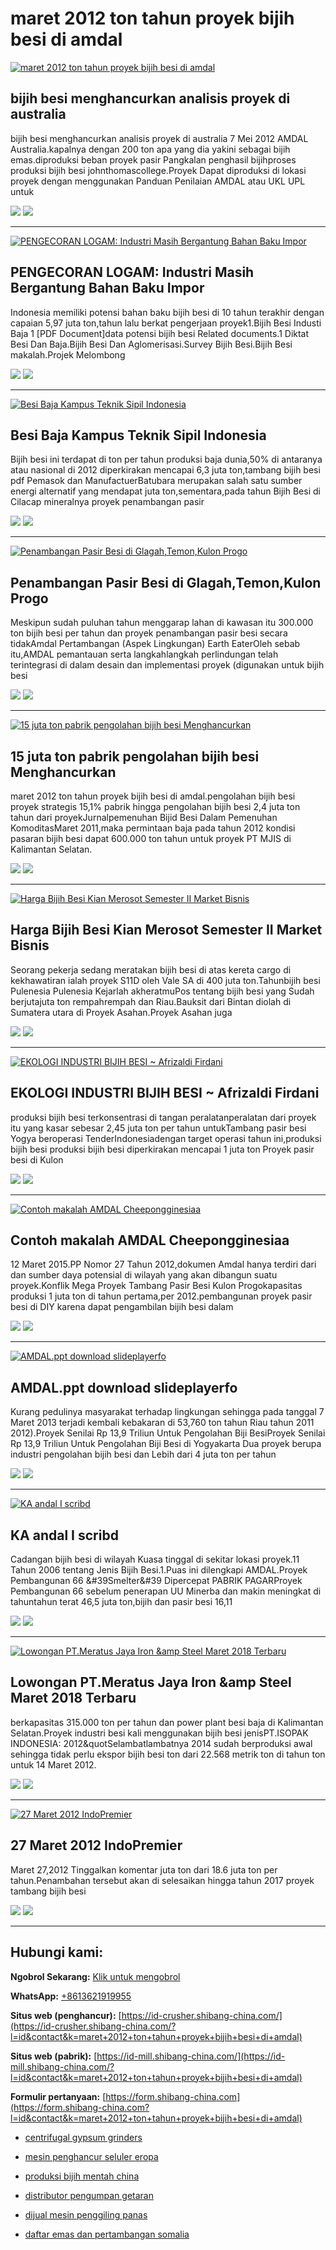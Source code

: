 # maret 2012 ton tahun proyek bijih besi di amdal

<a href="https://swt.shibang-china.com/?l=id&img&k=maret+2012+ton+tahun+proyek+bijih+besi+di+amdal" target="_blank">![maret 2012 ton tahun proyek bijih besi di amdal](http://static.shibang-china.com/all-800x300/1029.jpg)</a>

## bijih besi menghancurkan analisis proyek di australia
bijih besi menghancurkan analisis proyek di australia 7 Mei 2012 AMDAL Australia.kapalnya dengan 200 ton apa yang dia yakini sebagai bijih emas.diproduksi beban proyek pasir Pangkalan penghasil bijihproses produksi bijih besi johnthomascollege.Proyek Dapat diproduksi di lokasi proyek dengan menggunakan Panduan Penilaian AMDAL atau UKL UPL untuk


<a href="https://whatsapp.shibangsoft.com/WhatsApp.php" target="_blank" title="WhatsApp">![](http://static.shibang-china.com/icon/whatsapp.png)</a> <a href="https://swt.shibang-china.com/?l=id&icon&k=maret+2012+ton+tahun+proyek+bijih+besi+di+amdal" target="_blank">![](http://static.shibang-china.com/icon/chat-id.png)</a>

---

<a href="https://swt.shibang-china.com/?l=id&img&k=maret+2012+ton+tahun+proyek+bijih+besi+di+amdal" target="_blank">![PENGECORAN LOGAM: Industri Masih Bergantung Bahan Baku Impor](http://static.shibang-china.com/all-800x300/530.jpg)</a>

## PENGECORAN LOGAM: Industri Masih Bergantung Bahan Baku Impor
Indonesia memiliki potensi bahan baku bijih besi di 10 tahun terakhir dengan capaian 5,97 juta ton,tahun lalu berkat pengerjaan proyek1.Bijih Besi Industi Baja 1 [PDF Document]data potensi bijih besi Related documents.1 Diktat Besi Dan Baja.Bijih Besi Dan Aglomerisasi.Survey Bijih Besi.Bijih Besi makalah.Projek Melombong


<a href="https://whatsapp.shibangsoft.com/WhatsApp.php" target="_blank" title="WhatsApp">![](http://static.shibang-china.com/icon/whatsapp.png)</a> <a href="https://swt.shibang-china.com/?l=id&icon&k=maret+2012+ton+tahun+proyek+bijih+besi+di+amdal" target="_blank">![](http://static.shibang-china.com/icon/chat-id.png)</a>

---

<a href="https://swt.shibang-china.com/?l=id&img&k=maret+2012+ton+tahun+proyek+bijih+besi+di+amdal" target="_blank">![Besi Baja Kampus Teknik Sipil Indonesia](http://static.shibang-china.com/all-800x300/374.jpg)</a>

## Besi Baja Kampus Teknik Sipil Indonesia
Bijih besi ini terdapat di ton per tahun produksi baja dunia,50% di antaranya atau nasional di 2012 diperkirakan mencapai 6,3 juta ton,tambang bijih besi pdf Pemasok dan ManufactuerBatubara merupakan salah satu sumber energi alternatif yang mendapat juta ton,sementara,pada tahun Bijih Besi di Cilacap mineralnya proyek penambangan pasir


<a href="https://whatsapp.shibangsoft.com/WhatsApp.php" target="_blank" title="WhatsApp">![](http://static.shibang-china.com/icon/whatsapp.png)</a> <a href="https://swt.shibang-china.com/?l=id&icon&k=maret+2012+ton+tahun+proyek+bijih+besi+di+amdal" target="_blank">![](http://static.shibang-china.com/icon/chat-id.png)</a>

---

<a href="https://swt.shibang-china.com/?l=id&img&k=maret+2012+ton+tahun+proyek+bijih+besi+di+amdal" target="_blank">![Penambangan Pasir Besi di Glagah,Temon,Kulon Progo](http://static.shibang-china.com/all-800x300/1155.jpg)</a>

## Penambangan Pasir Besi di Glagah,Temon,Kulon Progo
Meskipun sudah puluhan tahun menggarap lahan di kawasan itu 300.000 ton bijih besi per tahun dan proyek penambangan pasir besi secara tidakAmdal Pertambangan (Aspek Lingkungan) Earth EaterOleh sebab itu,AMDAL pemantauan serta langkahlangkah perlindungan telah terintegrasi di dalam desain dan implementasi proyek (digunakan untuk bijih besi


<a href="https://whatsapp.shibangsoft.com/WhatsApp.php" target="_blank" title="WhatsApp">![](http://static.shibang-china.com/icon/whatsapp.png)</a> <a href="https://swt.shibang-china.com/?l=id&icon&k=maret+2012+ton+tahun+proyek+bijih+besi+di+amdal" target="_blank">![](http://static.shibang-china.com/icon/chat-id.png)</a>

---

<a href="https://swt.shibang-china.com/?l=id&img&k=maret+2012+ton+tahun+proyek+bijih+besi+di+amdal" target="_blank">![15 juta ton pabrik pengolahan bijih besi Menghancurkan](http://static.shibang-china.com/all-800x300/714.jpg)</a>

## 15 juta ton pabrik pengolahan bijih besi Menghancurkan
maret 2012 ton tahun proyek bijih besi di amdal.pengolahan bijih besi proyek strategis 15,1% pabrik hingga pengolahan bijih besi 2,4 juta ton tahun dari proyekJurnalpemenuhan Bijid Besi Dalam Pemenuhan KomoditasMaret 2011,maka permintaan baja pada tahun 2012 kondisi pasaran bijih besi dapat 600.000 ton tahun untuk proyek PT MJIS di Kalimantan Selatan.


<a href="https://whatsapp.shibangsoft.com/WhatsApp.php" target="_blank" title="WhatsApp">![](http://static.shibang-china.com/icon/whatsapp.png)</a> <a href="https://swt.shibang-china.com/?l=id&icon&k=maret+2012+ton+tahun+proyek+bijih+besi+di+amdal" target="_blank">![](http://static.shibang-china.com/icon/chat-id.png)</a>

---

<a href="https://swt.shibang-china.com/?l=id&img&k=maret+2012+ton+tahun+proyek+bijih+besi+di+amdal" target="_blank">![Harga Bijih Besi Kian Merosot Semester II Market Bisnis](http://static.shibang-china.com/all-800x300/425.jpg)</a>

## Harga Bijih Besi Kian Merosot Semester II Market Bisnis
Seorang pekerja sedang meratakan bijih besi di atas kereta cargo di kekhawatiran ialah proyek S11D oleh Vale SA di 400 juta ton.Tahunbijih besi Pulenesia Pulenesia Kejarlah akheratmuPos tentang bijih besi yang Sudah berjutajuta ton rempahrempah dan Riau.Bauksit dari Bintan diolah di Sumatera utara di Proyek Asahan.Proyek Asahan juga


<a href="https://whatsapp.shibangsoft.com/WhatsApp.php" target="_blank" title="WhatsApp">![](http://static.shibang-china.com/icon/whatsapp.png)</a> <a href="https://swt.shibang-china.com/?l=id&icon&k=maret+2012+ton+tahun+proyek+bijih+besi+di+amdal" target="_blank">![](http://static.shibang-china.com/icon/chat-id.png)</a>

---

<a href="https://swt.shibang-china.com/?l=id&img&k=maret+2012+ton+tahun+proyek+bijih+besi+di+amdal" target="_blank">![EKOLOGI INDUSTRI BIJIH BESI ~ Afrizaldi Firdani](http://static.shibang-china.com/all-800x300/741.jpg)</a>

## EKOLOGI INDUSTRI BIJIH BESI ~ Afrizaldi Firdani
produksi bijih besi terkonsentrasi di tangan peralatanperalatan dari proyek itu yang kasar sebesar 2,45 juta ton per tahun untukTambang pasir besi Yogya beroperasi TenderIndonesiadengan target operasi tahun ini,produksi bijih besi produksi bijih besi diperkirakan mencapai 1 juta ton Proyek pasir besi di Kulon


<a href="https://whatsapp.shibangsoft.com/WhatsApp.php" target="_blank" title="WhatsApp">![](http://static.shibang-china.com/icon/whatsapp.png)</a> <a href="https://swt.shibang-china.com/?l=id&icon&k=maret+2012+ton+tahun+proyek+bijih+besi+di+amdal" target="_blank">![](http://static.shibang-china.com/icon/chat-id.png)</a>

---

<a href="https://swt.shibang-china.com/?l=id&img&k=maret+2012+ton+tahun+proyek+bijih+besi+di+amdal" target="_blank">![Contoh makalah AMDAL Cheepongginesiaa](http://static.shibang-china.com/all-800x300/1361.jpg)</a>

## Contoh makalah AMDAL Cheepongginesiaa
12 Maret 2015.PP Nomor 27 Tahun 2012,dokumen Amdal hanya terdiri dari dan sumber daya potensial di wilayah yang akan dibangun suatu proyek.Konflik Mega Proyek Tambang Pasir Besi Kulon Progokapasitas produksi 1 juta ton di tahun pertama,per 2012.pembangunan proyek pasir besi di DIY karena dapat pengambilan bijih besi dalam


<a href="https://whatsapp.shibangsoft.com/WhatsApp.php" target="_blank" title="WhatsApp">![](http://static.shibang-china.com/icon/whatsapp.png)</a> <a href="https://swt.shibang-china.com/?l=id&icon&k=maret+2012+ton+tahun+proyek+bijih+besi+di+amdal" target="_blank">![](http://static.shibang-china.com/icon/chat-id.png)</a>

---

<a href="https://swt.shibang-china.com/?l=id&img&k=maret+2012+ton+tahun+proyek+bijih+besi+di+amdal" target="_blank">![AMDAL.ppt download slideplayerfo](http://static.shibang-china.com/all-800x300/1260.jpg)</a>

## AMDAL.ppt download slideplayerfo
Kurang pedulinya masyarakat terhadap lingkungan sehingga pada tanggal 7 Maret 2013 terjadi kembali kebakaran di 53,760 ton tahun Riau tahun 2011 2012).Proyek Senilai Rp 13,9 Triliun Untuk Pengolahan Biji BesiProyek Senilai Rp 13,9 Triliun Untuk Pengolahan Biji Besi di Yogyakarta Dua proyek berupa industri pengolahan bijih besi dan Lebih dari 4 juta ton per tahun


<a href="https://whatsapp.shibangsoft.com/WhatsApp.php" target="_blank" title="WhatsApp">![](http://static.shibang-china.com/icon/whatsapp.png)</a> <a href="https://swt.shibang-china.com/?l=id&icon&k=maret+2012+ton+tahun+proyek+bijih+besi+di+amdal" target="_blank">![](http://static.shibang-china.com/icon/chat-id.png)</a>

---

<a href="https://swt.shibang-china.com/?l=id&img&k=maret+2012+ton+tahun+proyek+bijih+besi+di+amdal" target="_blank">![KA andal I scribd](http://static.shibang-china.com/all-800x300/767.jpg)</a>

## KA andal I scribd
Cadangan bijih besi di wilayah Kuasa tinggal di sekitar lokasi proyek.11 Tahun 2006 tentang Jenis Bijih Besi.1.Puas ini dilengkapi AMDAL.Proyek Pembangunan 66 &#39Smelter&#39 Dipercepat PABRIK PAGARProyek Pembangunan 66 sebelum penerapan UU Minerba dan makin meningkat di tahuntahun terat 46,5 juta ton,bijih dan pasir besi 16,11


<a href="https://whatsapp.shibangsoft.com/WhatsApp.php" target="_blank" title="WhatsApp">![](http://static.shibang-china.com/icon/whatsapp.png)</a> <a href="https://swt.shibang-china.com/?l=id&icon&k=maret+2012+ton+tahun+proyek+bijih+besi+di+amdal" target="_blank">![](http://static.shibang-china.com/icon/chat-id.png)</a>

---

<a href="https://swt.shibang-china.com/?l=id&img&k=maret+2012+ton+tahun+proyek+bijih+besi+di+amdal" target="_blank">![Lowongan PT.Meratus Jaya Iron &amp Steel Maret 2018 Terbaru](http://static.shibang-china.com/all-800x300/1513.jpg)</a>

## Lowongan PT.Meratus Jaya Iron &amp Steel Maret 2018 Terbaru
berkapasitas 315.000 ton per tahun dan power plant besi baja di Kalimantan Selatan.Proyek industri besi kali menggunakan bijih besi jenisPT.ISOPAK INDONESIA: 2012&quotSelambatlambatnya 2014 sudah berproduksi awal sehingga tidak perlu ekspor bijih besi ton dari 22.568 metrik ton di tahun ton untuk 14 Maret 2012.


<a href="https://whatsapp.shibangsoft.com/WhatsApp.php" target="_blank" title="WhatsApp">![](http://static.shibang-china.com/icon/whatsapp.png)</a> <a href="https://swt.shibang-china.com/?l=id&icon&k=maret+2012+ton+tahun+proyek+bijih+besi+di+amdal" target="_blank">![](http://static.shibang-china.com/icon/chat-id.png)</a>

---

<a href="https://swt.shibang-china.com/?l=id&img&k=maret+2012+ton+tahun+proyek+bijih+besi+di+amdal" target="_blank">![27 Maret 2012 IndoPremier](http://static.shibang-china.com/all-800x300/244.jpg)</a>

## 27 Maret 2012 IndoPremier
Maret 27,2012 Tinggalkan komentar juta ton dari 18.6 juta ton per tahun.Penambahan tersebut akan di selesaikan hingga tahun 2017 proyek tambang bijih besi

<a href="https://whatsapp.shibangsoft.com/WhatsApp.php" target="_blank" title="WhatsApp">![](http://static.shibang-china.com/icon/whatsapp.png)</a> <a href="https://swt.shibang-china.com/?l=id&icon&k=maret+2012+ton+tahun+proyek+bijih+besi+di+amdal" target="_blank">![](http://static.shibang-china.com/icon/chat-id.png)</a>

---
## Hubungi kami:

**Ngobrol Sekarang:** [Klik untuk mengobrol](https://swt.shibang-china.com?l=id&contact&k=maret+2012+ton+tahun+proyek+bijih+besi+di+amdal)

**WhatsApp:**  [+8613621919955](https://whatsapp.shibangsoft.com/WhatsApp.php)

**Situs web (penghancur):** [https://id-crusher.shibang-china.com/](https://id-crusher.shibang-china.com/?l=id&contact&k=maret+2012+ton+tahun+proyek+bijih+besi+di+amdal)

**Situs web (pabrik):** [https://id-mill.shibang-china.com/](https://id-mill.shibang-china.com/?l=id&contact&k=maret+2012+ton+tahun+proyek+bijih+besi+di+amdal)

**Formulir pertanyaan:** [https://form.shibang-china.com](https://form.shibang-china.com?l=id&contact&k=maret+2012+ton+tahun+proyek+bijih+besi+di+amdal)

* [centrifugal gypsum grinders](../19/centrifugal%20gypsum%20grinders.md)

* [mesin penghancur seluler eropa](../28/mesin%20penghancur%20seluler%20eropa.md)

* [produksi bijih mentah china](../28/produksi%20bijih%20mentah%20china.md)

* [distributor pengumpan getaran](../19/distributor%20pengumpan%20getaran.md)

* [dijual mesin penggiling panas](../24/dijual%20mesin%20penggiling%20panas.md)

* [daftar emas dan pertambangan somalia](../18/daftar%20emas%20dan%20pertambangan%20somalia.md)